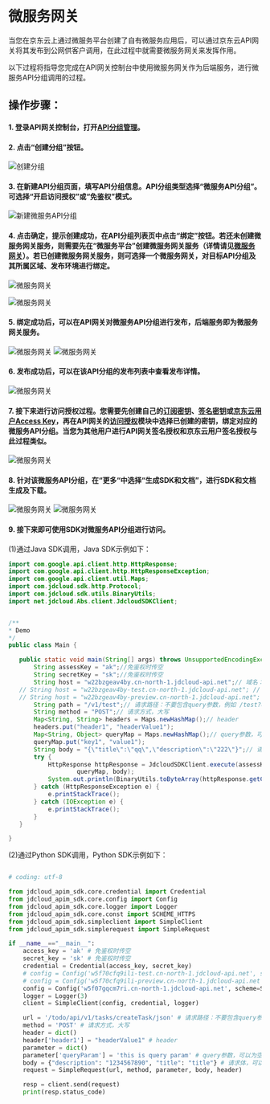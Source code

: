 # 微服务网关

当您在京东云上通过微服务平台创建了自有微服务应用后，可以通过京东云API网关将其发布到公网供客户调用，在此过程中就需要微服务网关来发挥作用。

以下过程将指导您完成在API网关控制台中使用微服务网关作为后端服务，进行微服务API分组调用的过程。


## 操作步骤：

#### 1. 登录API网关控制台，打开[API分组管理](https://apigateway-console.jdcloud.com/apiGroupList)。

#### 2. 点击“创建分组”按钮。

![创建分组](../../../../image/Internet-Middleware/API-Gateway/example_subkey_group.png)

#### 3. 在新建API分组页面，填写API分组信息。API分组类型选择“微服务API分组”。可选择“开启访问授权”或“免鉴权”模式。

![新建微服务API分组](../../../../image/Internet-Middleware/API-Gateway/jdsf-gw-1.png)
   
   
#### 4. 点击确定，提示创建成功，在API分组列表页中点击“绑定”按钮。若还未创建微服务网关服务，则需要先在“微服务平台”创建微服务网关服务（详情请见[微服务网关](https://jdsf-console.jdcloud.com/gateway?regionId=cn-north-1)）。若已创建微服务网关服务，则可选择一个微服务网关，对目标API分组及其所属区域、发布环境进行绑定。

![微服务网关](../../../../image/Internet-Middleware/API-Gateway/jdsf-gw-2.png)

![微服务网关](../../../../image/Internet-Middleware/API-Gateway/jdsf-gw-3.png)


#### 5. 绑定成功后，可以在API网关对微服务API分组进行发布，后端服务即为微服务网关服务。

![微服务网关](../../../../image/Internet-Middleware/API-Gateway/jdsf-gw-4.png)
![微服务网关](../../../../image/Internet-Middleware/API-Gateway/jdsf-gw-5.png)


#### 6. 发布成功后，可以在该API分组的发布列表中查看发布详情。
![微服务网关](../../../../image/Internet-Middleware/API-Gateway/jdsf-gw-6.png)


#### 7. 接下来进行访问授权过程。您需要先创建自己的[订阅密钥](https://apigateway-console.jdcloud.com/subscriptionKey)、[签名密钥](https://apigateway-console.jdcloud.com/accessSecretKey)或[京东云用户Access Key](https://uc.jdcloud.com/account/accesskey)，再在API网关的[访问授权](https://apigateway-console.jdcloud.com/authorizationList)模块中选择已创建的密钥，绑定对应的微服务API分组。当您为其他用户进行API网关签名授权和京东云用户签名授权与此过程类似。


![微服务网关](../../../../image/Internet-Middleware/API-Gateway/jdsf-gw-7.png)


#### 8. 针对该微服务API分组，在“更多“中选择“生成SDK和文档”，进行SDK和文档生成及下载。

![微服务网关](../../../../image/Internet-Middleware/API-Gateway/jdsf-gw-8.png)
![微服务网关](../../../../image/Internet-Middleware/API-Gateway/jdsf-gw-9.png)


#### 9. 接下来即可使用SDK对微服务API分组进行访问。
(1)通过Java SDK调用，Java SDK示例如下：

 ```Java
import com.google.api.client.http.HttpResponse;
import com.google.api.client.http.HttpResponseException;
import com.google.api.client.util.Maps;
import com.jdcloud.sdk.http.Protocol;
import com.jdcloud.sdk.utils.BinaryUtils;
import net.jdcloud.Abs.client.JdcloudSDKClient;


/**
 * Demo
 */
public class Main {

    public static void main(String[] args) throws UnsupportedEncodingException, HttpResponseException {
        String assessKey = "ak";//免鉴权时传空
        String secretKey = "sk";//免鉴权时传空
        String host = "w22bzgeav4by.cn-north-1.jdcloud-api.net";// 域名：不要添加http://或https://
    // String host = "w22bzgeav4by-test.cn-north-1.jdcloud-api.net"; // 测试环境地址
    // String host = "w22bzgeav4by-preview.cn-north-1.jdcloud-api.net"; // 预发环境地址
        String path = "/v1/test";// 请求路径：不要包含query参数，例如 /test?queryParam1=value1&queryParam2=value2，只传/test
        String method = "POST";// 请求方式，大写
        Map<String, String> headers = Maps.newHashMap();// header
        headers.put("header1", "headerValue1");
        Map<String, Object> queryMap = Maps.newHashMap();// query参数，可以为空
        queryMap.put("key1", "value1");
        String body = "{\"title\":\"qq\",\"description\":\"222\"}";// 请求体，可以为空
        try {
            HttpResponse httpResponse = JdcloudSDKClient.execute(assessKey, secretKey, Protocol.HTTP, host, path, method, headers,
                    queryMap, body);
            System.out.println(BinaryUtils.toByteArray(httpResponse.getContent()));
        } catch (HttpResponseException e) {
            e.printStackTrace();
        } catch (IOException e) {
            e.printStackTrace();
        }
    }

}
```

(2)通过Python SDK调用，Python SDK示例如下：

```Python

# coding: utf-8

from jdcloud_apim_sdk.core.credential import Credential
from jdcloud_apim_sdk.core.config import Config
from jdcloud_apim_sdk.core.logger import Logger
from jdcloud_apim_sdk.core.const import SCHEME_HTTPS
from jdcloud_apim_sdk.simpleclient import SimpleClient
from jdcloud_apim_sdk.simplerequest import SimpleRequest

if __name__=="__main__":
    access_key = 'ak' # 免鉴权时传空
    secret_key = 'sk' # 免鉴权时传空
    credential = Credential(access_key, secret_key)
    # config = Config('w5f70cfq9ili-test.cn-north-1.jdcloud-api.net', scheme=SCHEME_HTTPS, timeout=60) # 测试环境地址
    # config = Config('w5f70cfq9ili-preview.cn-north-1.jdcloud-api.net', scheme=SCHEME_HTTPS, timeout=60) # 预发环境地址
    config = Config('w5f07gqcm7ri.cn-north-1.jdcloud-api.net', scheme=SCHEME_HTTPS, timeout=60) # 线上环境地址,不要添加http://或https://
    logger = Logger(3)
    client = SimpleClient(config, credential, logger)

    url = '/todo/api/v1/tasks/createTask/json' # 请求路径：不要包含query参数，例如 /test?queryParam1=value1&queryParam2=value2，只传/test
    method = 'POST' # 请求方式，大写
    header = dict()
    header['header1'] = "headerValue1" # header
    parameter = dict()
    parameter['queryParam'] = 'this is query param' # query参数，可以为空
    body = {"description": "1234567890", "title": "title"} # 请求体，可以为空
    request = SimpleRequest(url, method, parameter, body, header)

    resp = client.send(request)
    print(resp.status_code)
```

